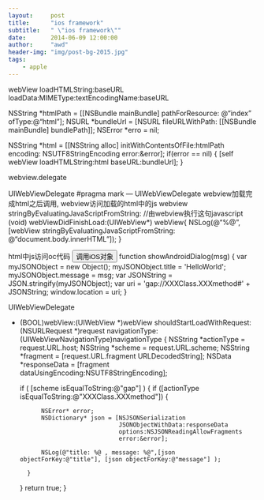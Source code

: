 ```yaml
---
layout:     post
title:      "ios framework"
subtitle:   " \"ios framework\""
date:       2014-06-09 12:00:00
author:     "awd"
header-img: "img/post-bg-2015.jpg"
tags:
    - apple
---
```

webView
loadHTMLString:baseURL
loadData:MIMEType:textEncodingName:baseURL

NSString *htmlPath = [[NSBundle mainBundle] pathForResource: @“index” ofType:@“html”];
NSURL *bundleUrl = [NSURL fileURLWithPath: [[NSBundle mainBundle] bundlePath]];
NSError *erro = nil;

NSString *html = [[NSString alloc] initWithContentsOfFile:htmlPath encoding: NSUTF8StringEncoding error:&error];
if(error == nil) {
   [self webView loadHTMLString:html baseURL:bundleUrl];
}

webview.delegate 


UIWebViewDelegate
#pragma mark — UIWebViewDelegate
webview加载完成html之后调用,  webview访问加载的html中的js
webview stringByEvaluatingJavaScriptFromString: //由webview执行这句javascript
(void) webViewDidFinishLoad:(UIWebView*) webView{
 NSLog(@“%@”, [webView stringByEvaluatingJavaScriptFromString: @“document.body.innerHTML”]);
}

html中js访问oc代码
<button onclick='showDialog("JS to iOS 对象”)'>调用iOS对象</button>
function showAndroidDialog(msg) {
	var myJSONObject = new Object();
	myJSONObject.title = 'HelloWorld';
	myJSONObject.message = msg;
	var JSONString = JSON.stringify(myJSONObject);
	var uri = 'gap://XXXClass.XXXmethod#' + JSONString;
	window.location = uri;
}


UIWebViewDelegate
- (BOOL)webView:(UIWebView *)webView shouldStartLoadWithRequest:(NSURLRequest *)request navigationType:(UIWebViewNavigationType)navigationType
{
    NSString *actionType = request.URL.host;
    NSString *scheme = request.URL.scheme;
    NSString *fragment = [request.URL.fragment URLDecodedString];
    NSData *responseData = [fragment dataUsingEncoding:NSUTF8StringEncoding];
    
    if ( [scheme isEqualToString:@"gap"] ) {
        if ([actionType isEqualToString:@"XXXClass.XXXmethod"]) {
            
            NSError* error;
            NSDictionary* json = [NSJSONSerialization
                                  JSONObjectWithData:responseData
                                  options:NSJSONReadingAllowFragments
                                  error:&error];
            
            NSLog(@"title: %@ , message: %@",[json objectForKey:@"title"], [json objectForKey:@"message"] );
            
        }
    }
    return true;
}


